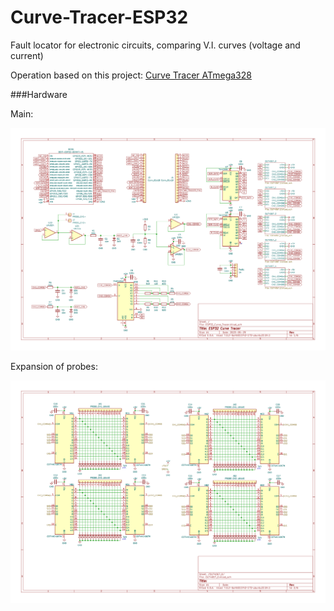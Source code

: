 # Curve-Tracer-ESP32
Fault locator for electronic circuits, comparing V.I. curves (voltage and current)

Operation based on this project: [Curve Tracer ATmega328
](https://github.com/rtek1000/Curve-Tracer-ATmega328)

###Hardware

Main:

![img](https://raw.githubusercontent.com/rtek1000/Curve-Tracer-ESP32/main/ESP32CT_Hardware/ESP32_Curve_Tracer_pg1.png)

Expansion of probes:

![img](https://raw.githubusercontent.com/rtek1000/Curve-Tracer-ESP32/main/ESP32CT_Hardware/ESP32_Curve_Tracer_pg2.png)

